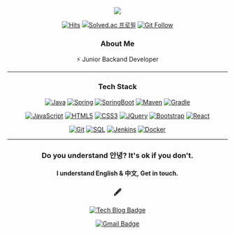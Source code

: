 <div align="center">
  <img src="https://capsule-render.vercel.app/api?type=waving&color=gradient&height=280&section=header&text=mintheon&fontSize=90&animation=fadeIn&fontAlignY=35&desc=MinHyun%20Lee"/>
</div>

<div align="center">

[![Hits](https://hits.seeyoufarm.com/api/count/incr/badge.svg?url=https%3A%2F%2Fgithub.com%2Fmintheon&count_bg=%2379C83D&title_bg=%23555555&icon=&icon_color=%23E7E7E7&title=hits&edge_flat=false)](https://hits.seeyoufarm.com)
[![Solved.ac
프로필](http://mazassumnida.wtf/api/mini/generate_badge?boj=BLACKITE)](https://solved.ac/BLACKITE)
[![Git Follow](https://img.shields.io/github/followers/mintheon?style=social)](https://mintheon.github.io/) 

</div>

<div align="center">
  
### About Me

⚡   Junior Backand Developer

---

### Tech Stack

[![Java](https://img.shields.io/badge/Java-orange?style=flat&logo=java&logoColor=white&link=https://github.com/mintheon)](https://github.com/mintheon) 
  [![Spring](https://img.shields.io/badge/-Spring-lightgray?style=flat&logo=spring&link=https://github.com/mintheon)](https://github.com/mintheon)
  [![SpringBoot](https://img.shields.io/badge/-Springboot-black?style=flat&logo=springboot&link=https://github.com/mintheon)](https://github.com/mintheon)
  [![Maven](https://img.shields.io/badge/Maven-C71A36?style=flat&logo=apache-maven&link=https://github.com/mintheon)](https://github.com/mintheon) 
  [![Gradle](https://img.shields.io/badge/Gradle-02303A?style=flat&logo=gradle&link=https://github.com/mintheon)](https://github.com/mintheon)

[![JavaScript](https://img.shields.io/badge/-JavaScript-black?style=flat&logo=javascript&link=https://github.com/mintheon)](https://github.com/mintheon) 
[![HTML5](https://img.shields.io/badge/-HTML5-E34F26?style=flat&logo=html5&logoColor=white&link=https://github.com/mintheon)](https://github.com/mintheon) 
[![CSS3](https://img.shields.io/badge/-CSS3-1572B6?style=flat&logo=css3&link=https://github.com/mintheon)](https://github.com/mintheon) 
[![JQuery](https://img.shields.io/badge/-JQuery-blue?style=flat&logo=jquery&link=https://github.com/mintheon)](https://github.com/mintheon) 
[![Bootstrap](https://img.shields.io/badge/-Bootstrap-563D7C?style=flat&logo=bootstrap&link=https://github.com/mintheon)](https://github.com/mintheon) 
[![React](https://img.shields.io/badge/-React-black?style=flat&logo=react&link=https://github.com/mintheon)](https://github.com/mintheon) 

[![Git](https://img.shields.io/badge/-Git-black?style=flat&logo=git&link=https://github.com/mintheon)](https://github.com/mintheon) 
[![SQL](https://img.shields.io/badge/-SQL-orange?style=flat&logo=sql&link=https://github.com/mintheon)](https://github.com/mintheon)
[![Jenkins](https://img.shields.io/badge/Jenkins-gray?style=flat&logo=jenkins&link=hhttps://github.com/mintheon)](https://github.com/mintheon) 
[![Docker](https://img.shields.io/badge/-Docker-black?style=flat&logo=docker&link=https://github.com/mintheon)](https://github.com/mintheon) 

---

<h3 align="center">
  Do you understand <b>안녕</b>? It's ok if you don't. 
</h3>
<h4 align="center">
  I understand English & 中文, Get in touch.
</h4>

### 🖋

[![Tech Blog Badge](http://img.shields.io/badge/-Tech%20blog-black?style=flat-square&logo=github&link=https://mintheon.github.io/)](https://mintheon.github.io/)
<!--
[![Linkedin Badge](https://img.shields.io/badge/-LinkedIn-blue?style=flat-square&logo=Linkedin&logoColor=white&link=)](https://www.linkedin.com/in/%EB%AF%BC%ED%98%84-%EC%9D%B4-64113b170/) 
-->
[![Gmail Badge](https://img.shields.io/badge/-Gmail-d14836?style=flat-square&logo=Gmail&logoColor=white&link=mailto:mintheon@mintheon.com)](mailto:mintheon@mintheon.com?subject=Hello%20Minhyun,%20From%20Github)
  
</div>

<!--

## About Me

⚡   Junior Backand Developer

--- 

<h2 align="center">
  Do you speak <b>대한민국</b>? It's ok if you don't. 
</h2>
<h3 align="center">
  I speak English & 中文, Get in touch.
</h3>

---

## Tech Stack

### Back
[![Java](https://img.shields.io/badge/Java-orange?style=flat&logo=java&logoColor=white&link=https://github.com/9m1i9n1)](https://github.com/9m1i9n1) 
  [![Spring](https://img.shields.io/badge/-Spring-lightgray?style=flat&logo=spring&link=https://github.com/9m1i9n1)](https://github.com/9m1i9n1)
  [![SpringBoot](https://img.shields.io/badge/-Springboot-black?style=flat&logo=springboot&link=https://github.com/9m1i9n1)](https://github.com/9m1i9n1)
  [![Maven](https://img.shields.io/badge/Maven-C71A36?style=flat&logo=apache-maven&link=https://github.com/9m1i9n1)](https://github.com/9m1i9n1) 
  [![Gradle](https://img.shields.io/badge/Gradle-02303A?style=flat&logo=gradle&link=https://github.com/9m1i9n1)](https://github.com/9m1i9n1)

### Front
[![JavaScript](https://img.shields.io/badge/-JavaScript-black?style=flat&logo=javascript&link=https://github.com/9m1i9n1)](https://github.com/9m1i9n1) 
[![HTML5](https://img.shields.io/badge/-HTML5-E34F26?style=flat&logo=html5&logoColor=white&link=https://github.com/9m1i9n1)](https://github.com/9m1i9n1) 
[![CSS3](https://img.shields.io/badge/-CSS3-1572B6?style=flat&logo=css3&link=https://github.com/9m1i9n1)](https://github.com/9m1i9n1) 
[![JQuery](https://img.shields.io/badge/-JQuery-blue?style=flat&logo=jquery&link=https://github.com/9m1i9n1)](https://github.com/9m1i9n1) 
[![Bootstrap](https://img.shields.io/badge/-Bootstrap-563D7C?style=flat&logo=bootstrap&link=https://github.com/9m1i9n1)](https://github.com/9m1i9n1) 
[![React](https://img.shields.io/badge/-React-black?style=flat&logo=react&link=https://github.com/9m1i9n1)](https://github.com/9m1i9n1) 

### Others
[![Git](https://img.shields.io/badge/-Git-black?style=flat&logo=git&link=https://github.com/9m1i9n1)](https://github.com/9m1i9n1) 
[![SQL](https://img.shields.io/badge/-SQL-orange?style=flat&logo=sql&link=https://github.com/9m1i9n1)](https://github.com/9m1i9n1)
[![Jenkins](https://img.shields.io/badge/Jenkins-gray?style=flat&logo=jenkins&link=hhttps://github.com/9m1i9n1)](https://github.com/9m1i9n1) 
[![Docker](https://img.shields.io/badge/-Docker-black?style=flat&logo=docker&link=https://github.com/9m1i9n1)](https://github.com/9m1i9n1) 

### Interest

- Kubernetes
- TypeScript

---

## Stats

![9m1i9n1's github stats](https://github-readme-stats.vercel.app/api?username=9m1i9n1&show_icons=true)

---

## More

<div align="center">
  
[![Tech Blog Badge](http://img.shields.io/badge/-Tech%20blog-black?style=flat-square&logo=github&link=https://9m1i9n1.github.io/)](https://9m1i9n1.github.io/) 
[![Gmail Badge](https://img.shields.io/badge/-Gmail-d14836?style=flat-square&logo=Gmail&logoColor=white&link=mailto:9m1i9n1@gmail.com)](mailto:9m1i9n1@gmail.com?subject=Hello%20Minhyun,%20From%20Github)

</div>


**9m1i9n1/9m1i9n1** is a ✨ _special_ ✨ repository because its `README.md` (this file) appears on your GitHub profile.

Here are some ideas to get you started:
💻   language : Java (Spring)
🌐   Web : HTML | CSS | JavaScript | JSP | Thymeleaf |Bootstrap | vue.js |
📫   DB Access : JPA | Mybatis
🛢   DB : MySQL | Oracle
Interest
🌱   infra : Jenkins | docker | AWS | cubernatis

[![Linkedin Badge](https://img.shields.io/badge/-LinkedIn-blue?style=flat-square&logo=Linkedin&logoColor=white&link=https://www.linkedin.com/in/seong-yun-byeon-8183a8113/)](https://www.linkedin.com/in/seong-yun-byeon-8183a8113/) 
[![Youtube Badge](https://img.shields.io/badge/Youtube-ff0000?style=flat-square&logo=youtube&link=https://www.youtube.com/c/kyleschool)](https://www.youtube.com/c/kyleschool) 
[![Facebook Badge](https://img.shields.io/badge/-Facebook-1877f2?style=flat-square&logo=facebook&logoColor=white&link=https://www.facebook.com/zzsza)](https://www.facebook.com/zzsza) 
[![Instagram Badge](https://img.shields.io/badge/-Instagram-dd2a7b?style=flat-square&logo=instagram&logoColor=white&link=https://www.instagram.com/data.scientist/)](https://www.instagram.com/data.scientist/) 
    <a target="_blank" target="_blank"href="https://twitter.com/hadonglee"><img src="https://img.shields.io/badge/twitter-%231DA1F2.svg?&style=flat-square&logo=twitter&logoColor=white" /></a>&nbsp;&nbsp;&nbsp;

- 🔭 I’m currently working on ...
- 🌱 I’m currently learning ...
- 👯 I’m looking to collaborate on ...
- 🤔 I’m looking for help with ...
- 💬 Ask me about ...
- 📫 How to reach me: ...
- 😄 Pronouns: ...
- ⚡ Fun fact: ...
-->
